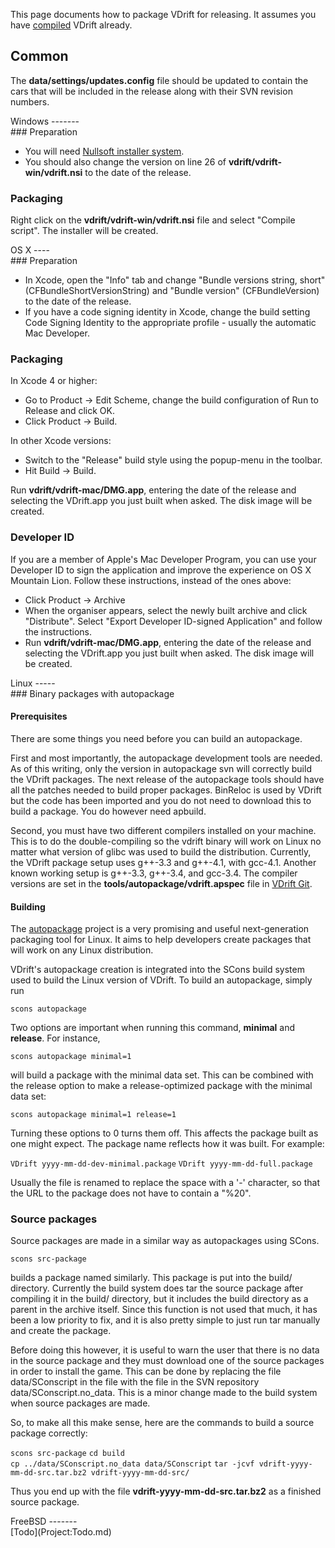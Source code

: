 This page documents how to package VDrift for releasing. It assumes you have [compiled](Compiling.md) VDrift already.

Common
------

The **data/settings/updates.config** file should be updated to contain the cars that will be included in the release along with their SVN revision numbers.

<div class="mw-collapsible mw-collapsed">
Windows
-------

<div class="mw-collapsible-content">
### Preparation

-   You will need [Nullsoft installer system](http://nsis.sourceforge.net/).
-   You should also change the version on line 26 of **vdrift/vdrift-win/vdrift.nsi** to the date of the release.

### Packaging

Right click on the **vdrift/vdrift-win/vdrift.nsi** file and select "Compile script". The installer will be created.

</div>
</div>
<div class="mw-collapsible mw-collapsed">
OS X
----

<div class="mw-collapsible-content">
### Preparation

-   In Xcode, open the "Info" tab and change "Bundle versions string, short" (CFBundleShortVersionString) and "Bundle version" (CFBundleVersion) to the date of the release.
-   If you have a code signing identity in Xcode, change the build setting Code Signing Identity to the appropriate profile - usually the automatic Mac Developer.

### Packaging

In Xcode 4 or higher:

-   Go to Product -&gt; Edit Scheme, change the build configuration of Run to Release and click OK.
-   Click Product -&gt; Build.

In other Xcode versions:

-   Switch to the "Release" build style using the popup-menu in the toolbar.
-   Hit Build -&gt; Build.

Run **vdrift/vdrift-mac/DMG.app**, entering the date of the release and selecting the VDrift.app you just built when asked. The disk image will be created.

### Developer ID

If you are a member of Apple's Mac Developer Program, you can use your Developer ID to sign the application and improve the experience on OS X Mountain Lion. Follow these instructions, instead of the ones above:

-   Click Product -&gt; Archive
-   When the organiser appears, select the newly built archive and click "Distribute". Select "Export Developer ID-signed Application" and follow the instructions.
-   Run **vdrift/vdrift-mac/DMG.app**, entering the date of the release and selecting the VDrift.app you just built when asked. The disk image will be created.

</div>
</div>
<div class="mw-collapsible mw-collapsed">
Linux
-----

<div class="mw-collapsible-content">
### Binary packages with autopackage

#### Prerequisites

There are some things you need before you can build an autopackage.

First and most importantly, the autopackage development tools are needed. As of this writing, only the version in autopackage svn will correctly build the VDrift packages. The next release of the autopackage tools should have all the patches needed to build proper packages. BinReloc is used by VDrift but the code has been imported and you do not need to download this to build a package. You do however need apbuild.

Second, you must have two different compilers installed on your machine. This is to do the double-compiling so the vdrift binary will work on Linux no matter what version of glibc was used to build the distribution. Currently, the VDrift package setup uses g++-3.3 and g++-4.1, with gcc-4.1. Another known working setup is g++-3.3, g++-3.4, and gcc-3.4. The compiler versions are set in the **tools/autopackage/vdrift.apspec** file in [VDrift Git](Getting_the_development_version.md).

#### Building

The [autopackage](http://autopackage.org/) project is a very promising and useful next-generation packaging tool for Linux. It aims to help developers create packages that will work on any Linux distribution.

VDrift's autopackage creation is integrated into the SCons build system used to build the Linux version of VDrift. To build an autopackage, simply run

`scons autopackage`

Two options are important when running this command, **minimal** and **release**. For instance,

`scons autopackage minimal=1`

will build a package with the minimal data set. This can be combined with the release option to make a release-optimized package with the minimal data set:

`scons autopackage minimal=1 release=1`

Turning these options to 0 turns them off. This affects the package built as one might expect. The package name reflects how it was built. For example:

`VDrift yyyy-mm-dd-dev-minimal.package`
`VDrift yyyy-mm-dd-full.package`

Usually the file is renamed to replace the space with a '-' character, so that the URL to the package does not have to contain a "%20".

### Source packages

Source packages are made in a similar way as autopackages using SCons.

`scons src-package`

builds a package named similarly. This package is put into the build/ directory. Currently the build system does tar the source package after compiling it in the build/ directory, but it includes the build directory as a parent in the archive itself. Since this function is not used that much, it has been a low priority to fix, and it is also pretty simple to just run tar manually and create the package.

Before doing this however, it is useful to warn the user that there is no data in the source package and they must download one of the source packages in order to install the game. This can be done by replacing the file data/SConscript in the file with the file in the SVN repository data/SConscript.no\_data. This is a minor change made to the build system when source packages are made.

So, to make all this make sense, here are the commands to build a source package correctly:

`scons src-package`
`cd build`
`cp ../data/SConscript.no_data data/SConscript`
`tar -jcvf vdrift-yyyy-mm-dd-src.tar.bz2 vdrift-yyyy-mm-dd-src/`

Thus you end up with the file **vdrift-yyyy-mm-dd-src.tar.bz2** as a finished source package.

</div>
</div>
<div class="mw-collapsible mw-collapsed">
FreeBSD
-------

<div class="mw-collapsible-content">
[Todo](Project:Todo.md)

</div>
</div>
<Category:Development>
